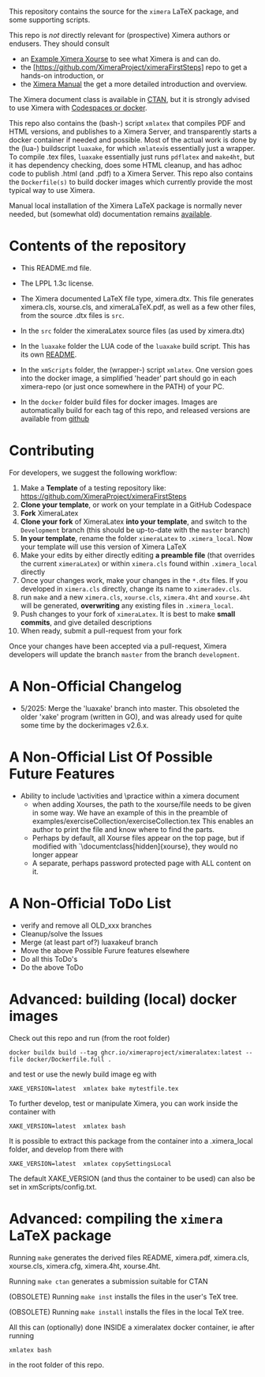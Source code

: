 
This repository contains the source for the `ximera` LaTeX package, and some supporting scripts. 

This repo is *not* directly relevant for (prospective) Ximera authors or endusers.
They should consult 
* an [Example Ximera Xourse](https://go.osu.edu/ximera-examples) to see what Ximera is and can do.
* the [https://github.com/XimeraProject/ximeraFirstSteps] repo to get a hands-on introduction, or
* the [Ximera Manual](https://ximera.osu.edu/xman) the get a more detailed introduction and overview.


The Ximera document class is available in [CTAN](https://ctan.org/pkg/ximera?lang=en), but it is strongly advised to use Ximera with [Codespaces or docker](https://github.com/XimeraProject/ximeraFirstSteps). 


This repo also contains the (bash-) script `xmlatex` that compiles PDF and HTML versions, and publishes to a Ximera Server, and transparently starts a docker container if needed and possible. Most of the actual work is done by the (lua-) buildscript `luaxake`, for which `xmlatex`is essentially just a wrapper. To compile .tex files, `luaxake` essentially just runs `pdflatex` and `make4ht`, but it has dependency checking, does some HTML cleanup, and has adhoc code to publish .html (and .pdf) to a Ximera Server. 
This repo also contains the `Dockerfile(s)` to build docker images which currently provide the most typical way to use Ximera.

Manual local installation of the Ximera LaTeX package is normally never needed, but (somewhat old) documentation remains [available](./installingLocally.md).


# Contents of the repository

* This README.md file. 

* The LPPL 1.3c license.

* The Ximera documented LaTeX file type, ximera.dtx. This file
  generates ximera.cls, xourse.cls, and ximeraLaTeX.pdf, as well as a
  few other files, from the source .dtx files is `src`.

* In the `src` folder the ximeraLatex source files (as used by ximera.dtx)

* In the `luaxake` folder the LUA code of the `luaxake` build script. This has its own [README](luaxake/README.md).

* In the `xmScripts` folder, the (wrapper-) script `xmlatex`. One version goes into the docker image, a simplified 'header' part should go in each ximera-repo (or just once somewhere in the PATH) of your PC.

* In the `docker` folder build files for docker images. Images are automatically build for each tag of this repo, and released versions are available from [github](https://github.com/orgs/XimeraProject/packages)

# Contributing
For developers, we suggest the following workflow:
1) Make a **Template** of a testing repository like: https://github.com/XimeraProject/ximeraFirstSteps
2) **Clone your template**, or work on your template in a GitHub Codespace
3) **Fork** XimeraLatex
4) **Clone your fork** of XimeraLatex **into your template**, and switch to the `Development` branch (this should be up-to-date with the `master` branch)
5) **In your template**, rename the folder `ximeraLatex` to `.ximera_local`. Now your template will use this version of Ximera LaTeX
6) Make your edits by either directly editing **a preamble file** (that overrides the current `ximeraLatex`) or within `ximera.cls` found within `.ximera_local` directly
7) Once your changes work, make your changes in the `*.dtx` files. If you developed in `ximera.cls` directly, change its name to `ximeradev.cls`. 
8) run `make` and a new `ximera.cls`, `xourse.cls`, `ximera.4ht` and `xourse.4ht` will be generated, **overwriting** any existing files in `.ximera_local`.
9) Push changes to your fork of `ximeraLatex`. It is best to make **small commits**, and give detailed descriptions
10) When ready, submit a pull-request from your fork

Once your changes have been accepted via a pull-request, Ximera developers will update the branch `master` from the branch `development`. 


# A Non-Official Changelog
* 5/2025: Merge the 'luaxake' branch into master. This obsoleted the older 'xake' program (written in GO), and was already used for quite some time by the dockerimages v2.6.x.

# A Non-Official List Of Possible Future Features

- Ability to include \activities and \practice within a ximera document
  - when adding Xourses, the path to the xourse/file needs to be given
in some way. We have an example of this in the preamble of
examples/exerciseCollection/exerciseCollection.tex This enables an
author to print the file and know where to find the parts.
  - Perhaps by default, all Xourse files appear on the top page, but if modified with `\documentclass[hidden]{xourse}, they would no longer appear
  - A separate, perhaps password protected page with ALL content on it.

# A Non-Official ToDo List
 * verify and remove all OLD_xxx branches
 * Cleanup/solve the Issues
 * Merge (at least part of?) luaxakeuf branch
 * Move the above Possible Furure features elsewhere
 * Do all this ToDo's
 * Do the above ToDo


# Advanced: building (local) docker images

Check out this repo and run (from the root folder)
```
docker buildx build --tag ghcr.io/ximeraproject/ximeralatex:latest --file docker/Dockerfile.full .
```

and test or use the newly build image eg with 
```
XAKE_VERSION=latest  xmlatex bake mytestfile.tex
```
To further develop, test or manipulate Ximera, you can work inside the container with
```
XAKE_VERSION=latest  xmlatex bash
```
It is possible to extract this package from the container into a .ximera_local folder, and develop from there with 
```
XAKE_VERSION=latest  xmlatex copySettingsLocal
```

The default XAKE_VERSION (and thus the container to be used) can also be set in xmScripts/config.txt.



 # Advanced: compiling the `ximera` LaTeX package

Running `make` generates the derived files README, ximera.pdf, ximera.cls, xourse.cls, ximera.cfg, ximera.4ht, xourse.4ht.

Running `make ctan` generates a submission suitable for CTAN

(OBSOLETE) Running `make inst` installs the files in the user's TeX tree.

(OBSOLETE) Running `make install` installs the files in the local TeX tree.

All this can (optionally) done INSIDE a ximeralatex docker container, ie after running
```
xmlatex bash
```
in the root folder of this repo.
